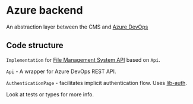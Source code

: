 # Azure backend

An abstraction layer between the CMS and [Azure DevOps](https://docs.microsoft.com/en-us/rest/api/azure/devops/git/)

## Code structure

`Implementation` for [File Management System API](https://github.com/decaporg/decap-cms/tree/master/packages/netlify-cms-lib-util/README.md) based on `Api`.

`Api` - A wrapper for Azure DevOps REST API.

`AuthenticationPage` - facilitates implicit authentication flow. Uses [lib-auth](https://github.com/decaporg/decap-cms/tree/master/packages/netlify-cms-lib-auth/README.md).

Look at tests or types for more info.
